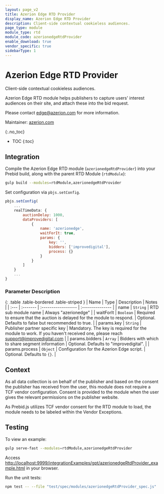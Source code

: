```yaml
---
layout: page_v2
title: Azerion Edge RTD Provider
display_name: Azerion Edge RTD Provider
description: Client-side contextual cookieless audiences.
page_type: module
module_type: rtd
module_code: azerionedgeRtdProvider
enable_download: true
vendor_specific: true
sidebarType: 1
---
```


# Azerion Edge RTD Provider

Client-side contextual cookieless audiences.

Azerion Edge RTD module helps publishers to capture users' interest
audiences on their site, and attach these into the bid request.

Please contact [edge@azerion.com](edge@azerion.com) for more information.

Maintainer: [azerion.com](https://www.azerion.com/)

{:.no_toc}

- TOC
  {:toc}

## Integration

Compile the Azerion Edge RTD module (`azerionedgeRtdProvider`) into your Prebid build,
along with the parent RTD Module (`rtdModule`):

```bash
gulp build --modules=rtdModule,azerionedgeRtdProvider
```

Set configuration via `pbjs.setConfig`.

```js
pbjs.setConfig(
    ...
    realTimeData: {
        auctionDelay: 1000,
        dataProviders: [
            {
                name: 'azerionedge',
                waitForIt: true,
                params: {
                    key: '',
                    bidders: ['improvedigital'],
                    process: {}
                }
            }
        ]
    }
    ...
}
```

### Parameter Description

{: .table .table-bordered .table-striped }
| Name | Type | Description | Notes |
| :--- | :------- | :------------------ | :--------------- |
| name | `String` | RTD sub module name | Always "azerionedge" |
| waitForIt | `Boolean` | Required to ensure that the auction is delayed for the module to respond. | Optional. Defaults to false but recommended to true. |
| params.key | `String` | Publisher partner specific key | Mandatory. The key is required for the module to work. If you haven't received one, please reach [support@improvedigital.com](support@improvedigital.com) |
| params.bidders | `Array` | Bidders with which to share segment information | Optional. Defaults to "improvedigital". |
| params.process | `Object` | Configuration for the Azerion Edge script. | Optional. Defaults to `{}`. |

## Context

As all data collection is on behalf of the publisher and based on the consent the publisher has
received from the user, this module does not require a TCF vendor configuration. Consent is
provided to the module when the user gives the relevant permissions on the publisher website.

As Prebid.js utilizes TCF vendor consent for the RTD module to load, the module needs to be labeled
within the Vendor Exceptions.

## Testing

To view an example:

```bash
gulp serve-fast --modules=rtdModule,azerionedgeRtdProvider
```

Access [http://localhost:9999/integrationExamples/gpt/azerionedgeRtdProvider_example.html](http://localhost:9999/integrationExamples/gpt/azerionedgeRtdProvider_example.html)
in your browser.

Run the unit tests:

```bash
npm test -- --file "test/spec/modules/azerionedgeRtdProvider_spec.js"
```
